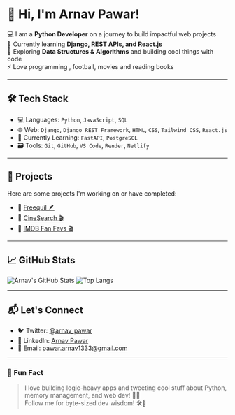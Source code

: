 # 👋 Hi, I'm Arnav Pawar!

💻 I am a **Python Developer** on a journey to build impactful web projects  
🚀 Currently learning **Django, REST APIs, and React.js**  
🌱 Exploring **Data Structures & Algorithms** and building cool things with code  
⚡ Love programming , football, movies and reading books 

---

## 🛠️ Tech Stack

- 💻 Languages: `Python`, `JavaScript`, `SQL`
- 🌐 Web: `Django`, `Django REST Framework`, `HTML`, `CSS`, `Tailwind CSS`, `React.js`
- 🧠 Currently Learning: `FastAPI`, `PostgreSQL`
- 🗃️ Tools: `Git`, `GitHub`, `VS Code`, `Render`, `Netlify`

---

## 🚧 Projects

Here are some projects I'm working on or have completed:

- 🔗 [Freequil 🪶](https://blog-web-eez4.onrender.com/)
- 🔗 [CineSearch 🎬](https://cinesearch-made-by-arnav.netlify.app/) 
- 🔗 [IMDB Fan Favs 🎬](https://github.com/Arnav1333/imdb_web_scraping) 

---

## 📈 GitHub Stats

![Arnav's GitHub Stats](https://github-readme-stats.vercel.app/api?username=your-username&show_icons=true&theme=radical)
![Top Langs](https://github-readme-stats.vercel.app/api/top-langs/?username=your-username&layout=compact&theme=radical)

---

## 📬 Let's Connect

- 🐦 Twitter: [@arnav_pawar](https://x.com/arnav_pawar)
- 💼 LinkedIn: [Arnav Pawar](https://www.linkedin.com/in/arnav-pawar-805127229/)
- 📧 Email: pawar.arnav1333@gmail.com


---

### 🧰 Fun Fact

> I love building logic-heavy apps and tweeting cool stuff about Python, memory management, and web dev! 🧠💥  
> Follow me for byte-sized dev wisdom! 🛠️🐍

